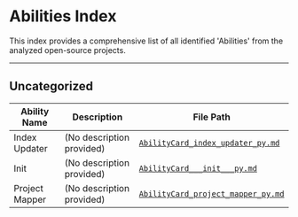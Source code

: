 # Abilities Index

This index provides a comprehensive list of all identified 'Abilities' from the analyzed open-source projects.

---

## Uncategorized

| Ability Name | Description | File Path |
|--------------|-------------|-----------|
| Index Updater | (No description provided) | [`AbilityCard_index_updater_py.md`](output\ability_cards\utils_20250718_223041\AbilityCard_index_updater_py.md) |
| Init | (No description provided) | [`AbilityCard___init___py.md`](output\ability_cards\utils_20250718_223041\AbilityCard___init___py.md) |
| Project Mapper | (No description provided) | [`AbilityCard_project_mapper_py.md`](output\ability_cards\utils_20250718_223041\AbilityCard_project_mapper_py.md) |

